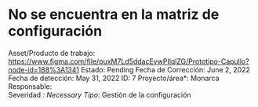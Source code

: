 # No se encuentra en la matriz de configuración

Asset/Producto de trabajo: https://www.figma.com/file/puxM7Ld5ddacEvwPIlqlZG/Prototipo-Capullo?node-id=188%3A1341
Estado: Pending
Fecha de Corrección: June 2, 2022
Fecha de detección: May 31, 2022
ID: 7
Proyecto/área*: Monarca
Responsable:  
Severidad *: Necessary
Tipo*: Gestión de la configuración